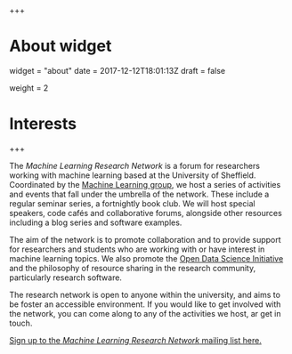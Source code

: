 +++
# About widget
widget = "about"
date = 2017-12-12T18:01:13Z
draft = false

weight = 2
# Interests

+++

The *Machine Learning Research Network* is a forum for researchers working with machine learning based at the University of Sheffield. Coordinated by the <a href="https://www.sheffield.ac.uk/dcs/research/groups/machine-learning" target="_blank">Machine Learning group</a>, we host a series of activities and events that fall under the umbrella of the network. These include a regular seminar series, a fortnightly book club. We will host special speakers, code cafés and collaborative forums, alongside other resources including a blog series and software examples.

The aim of the network is to promote collaboration and to provide support for researchers and students who are working with or have interest in machine learning topics. We also promote the <a href="http://opendsi.cc" target="_blank">Open Data Science Initiative</a> and the philosophy of resource sharing in the research community, particularly research software.

The research network is open to anyone within the university, and aims to be foster an accessible environment. If you would like to get involved with the network, you can come along to any of the activities we host, ar get in touch.

<a href="https://groups.google.com/a/sheffield.ac.uk/forum/#!forum/mlnet-group/join" target="_blank" ref="nofollow">Sign up to the _Machine Learning Research Network_ mailing list here.</a>
